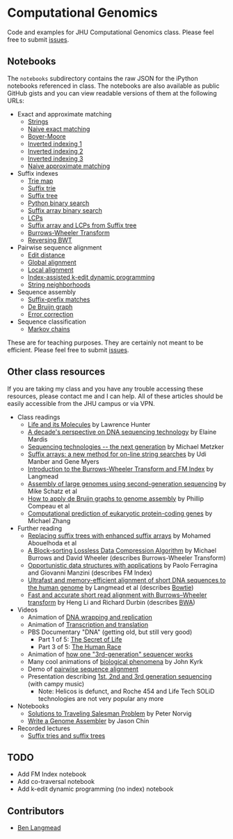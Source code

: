 Computational Genomics
======================

Code and examples for JHU Computational Genomics class.  Please feel free to submit [issues].

[issues]: https://github.com/BenLangmead/comp-genomics-class/issues

Notebooks
---------

The `notebooks` subdirectory contains the raw JSON for the iPython notebooks referenced in class.  The notebooks are also available as public GitHub gists and you can view readable versions of them at the following URLs:

* Exact and approximate matching
    * [Strings]
    * [Naive exact matching]
    * [Boyer-Moore]
    * [Inverted indexing 1]
    * [Inverted indexing 2]
    * [Inverted indexing 3]
    * [Naive approximate matching]
* Suffix indexes
    * [Trie map]
    * [Suffix trie]
    * [Suffix tree]
    * [Python binary search]
    * [Suffix array binary search]
    * [LCPs]
    * [Suffix array and LCPs from Suffix tree]
    * [Burrows-Wheeler Transform]
    * [Reversing BWT]
* Pairwise sequence alignment
    * [Edit distance]
    * [Global alignment]
    * [Local alignment]
    * [Index-assisted k-edit dynamic programming]
    * [String neighborhoods]
* Sequence assembly
    * [Suffix-prefix matches]
    * [De Bruijn graph]
    * [Error correction]
* Sequence classification
    * [Markov chains]

[Strings]: http://nbviewer.ipython.org/6512698
[Naive exact matching]: http://nbviewer.ipython.org/6513059
[Inverted indexing 1]: http://nbviewer.ipython.org/6582444
[Inverted indexing 2]: http://nbviewer.ipython.org/6584538
[Inverted indexing 3]: http://nbviewer.ipython.org/6582836
[Naive approximate matching]: http://nbviewer.ipython.org/6603391
[Boyer-Moore]: http://nbviewer.ipython.org/6603340
[Trie map]: http://nbviewer.ipython.org/6603619
[Suffix trie]: http://nbviewer.ipython.org/6603756
[Suffix tree]: http://nbviewer.ipython.org/6665861
[Python binary search]: http://nbviewer.ipython.org/6603756
[Suffix array binary search]: http://nbviewer.ipython.org/6765182
[LCPs]: http://nbviewer.ipython.org/6783863
[Suffix array and LCPs from Suffix tree]: http://nbviewer.ipython.org/6796858
[Burrows-Wheeler Transform]: http://nbviewer.ipython.org/6798379
[Reversing BWT]: http://nbviewer.ipython.org/6860491
[Edit distance]: http://nbviewer.ipython.org/6894694
[Global alignment]: http://nbviewer.ipython.org/6895625
[Local alignment]: http://nbviewer.ipython.org/6994170
[Index-assisted k-edit dynamic programming]: http://nbviewer.ipython.org/7011945
[String neighborhoods]: http://nbviewer.ipython.org/7012233
[Suffix-prefix matches]: http://nbviewer.ipython.org/7089885
[De Bruijn graph]: http://nbviewer.ipython.org/7237207
[Error correction]: http://nbviewer.ipython.org/7339417
[Markov chains]: http://nbviewer.ipython.org/7413873

These are for teaching purposes.  They are certainly not meant to be efficient.  Please feel free to submit [issues].

Other class resources
---------------------

If you are taking my class and you have any trouble accessing these resources, please contact me and I can help.  All of these articles should be easily accessible from the JHU campus or via VPN.

* Class readings
    * [Life and its Molecules](http://www.aaai.org/ojs/index.php/aimagazine/article/view/1744) by Lawrence Hunter
    * [A decade's perspective on DNA sequencing technology](http://www.nature.com/nature/journal/v470/n7333/full/nature09796.html) by Elaine Mardis
    * [Sequencing technologies -- the next generation](http://www.nature.com/nrg/journal/v11/n1/full/nrg2626.html) by Michael Metzker
    * [Suffix arrays: a new method for on-line string searches](http://dl.acm.org/citation.cfm?id=320218) by Udi Manber and Gene Myers
    * [Introduction to the Burrows-Wheeler Transform and FM Index](http://www.cs.jhu.edu/~langmea/resources/bwt_fm.pdf) by Langmead
    * [Assembly of large genomes using second-generation sequencing](http://genome.cshlp.org/content/20/9/1165.long) by Mike Schatz et al
    * [How to apply de Bruijn graphs to genome assembly](http://www.nature.com/nbt/journal/v29/n11/full/nbt.2023.html) by Phillip Compeau et al
    * [Computational prediction of eukaryotic protein-coding genes](http://www.nature.com/nrg/journal/v3/n9/execsumm/nrg890.html) by Michael Zhang
* Further reading
    * [Replacing suffix trees with enhanced suffix arrays](http://www.sciencedirect.com/science/article/pii/S1570866703000650) by Mohamed Abouelhoda et al
    * [A Block-sorting Lossless Data Compression Algorithm](http://www.cs.jhu.edu/~langmea/resources/burrows_wheeler.pdf) by Michael Burrows and David Wheeler (describes Burrows-Wheeler Transform)
    * [Opportunistic data structures with applications](http://ieeexplore.ieee.org/xpl/login.jsp?tp=&arnumber=892127) by Paolo Ferragina and Giovanni Manzini (describes FM Index)
    * [Ultrafast and memory-efficient alignment of short DNA sequences to the human genome](http://www.cs.jhu.edu/~langmea/resources/bowtie.pdf) by Langmead et al (describes [Bowtie])
    * [Fast and accurate short read alignment with Burrows–Wheeler transform](http://bioinformatics.oxfordjournals.org/content/25/14/1754.long) by Heng Li and Richard Durbin (describes [BWA])
* Videos
    * Animation of [DNA wrapping and replication](http://www.youtube.com/watch?v=bW5JnYZImJA)
    * Animation of [Transcription and translation](http://www.youtube.com/watch?v=41_Ne5mS2ls)
    * PBS Documentary "DNA" (getting old, but still very good)
        * Part 1 of 5: [The Secret of Life](http://www.youtube.com/watch?v=d7ET4bbkTm0)
        * Part 3 of 5: [The Human Race](http://www.youtube.com/watch?v=kpoziqXldJM)
    * Animation of [how one "3rd-generation" sequencer works](http://www.youtube.com/watch?v=NHCJ8PtYCFc)
    * Many cool animations of [biological phenomena](http://www.johnkyrk.com/) by John Kyrk
    * Demo of [pairwise sequence alignment](http://www.cs.umd.edu/class/fall2011/cmsc423/demos/align.html)
    * Presentation describing [1st, 2nd and 3rd generation sequencing](http://www.youtube.com/watch?v=_ApDinCBt8g) (with campy music)
        * Note: Helicos is defunct, and Roche 454 and Life Tech SOLiD technologies are not very popular any more
* Notebooks
    * [Solutions to Traveling Salesman Problem](http://nbviewer.ipython.org/url/norvig.com/ipython/TSPv3.ipynb) by Peter Norvig
    * [Write a Genome Assembler](http://nbviewer.ipython.org/urls/raw.github.com/cschin/Write_A_Genome_Assembler_With_IPython/master/Write_An_Assembler.ipynb) by Jason Chin
* Recorded lectures
    * [Suffix tries and suffix trees](http://www.youtube.com/watch?v=hLsrPsFHPcQ)

[Bowtie]: http://bowtie-bio.sourceforge.net/index.shtml
[BWA]: http://bio-bwa.sourceforge.net

TODO
----

* Add FM Index notebook
* Add co-traversal notebook
* Add k-edit dynamic programming (no index) notebook

Contributors
------------

* [Ben Langmead]

[Ben Langmead]: http://www.cs.jhu.edu/~langmea/index.shtml
